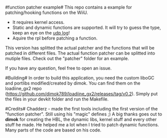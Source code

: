 #function patcher example#
This repo contains a example for patching/hooking functions on the WiiU.  

- It requires kernel access.
- Static and dynamic functions are supported. It will try to guess the type, keep an eye on the [udp log](https://github.com/dimok789/loadiine_gx2/tree/master/udp_debug_reader)!  
- Aquire the rpl before patching a function.

This version has splitted the actual patcher and the functions that will be patched in different files. 
The actual function patcher can be splitted into mutiple files. Check out the "patcher" folder for an example.

If you have any question, feel free to open an issue.

#Building#
In order to build this application, you need the custom liboGC and portlibs modified/created by dimok. You can find them on the loadiine_gx2 repo (https://github.com/dimok789/loadiine_gx2/releases/tag/v0.2). Simply put the files in your devkit folder and run the Makefile. 

#Credits#
Chadderz - made the first tools including the first version of the "function patcher". Still using his "magic" defines ;)
A big thanks goes out to <b>dimok</b> for creating the HBL, the dynamic libs, kernel stuff and every other stuff he made. He helped me a lot when I tried to patch dynamic functions. Many parts of the code are based on his code.


